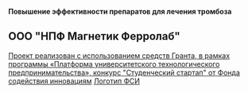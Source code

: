 
  **Повышение эффективности препаратов для лечения тромбоза**
## ООО "НПФ Магнетик Ферролаб"
[Проект реализован с использованием средств Гранта, в рамках программы «Платформа университетского технологического предпринимательства», конкурс "Студенческий стартап" от Фонда содействия инновациям](https://fasie.ru/)
[Логотип ФСИ](https://msp.nso.ru/sites/msp.nso.ru/wodby_files/files/news/2023/06/fond-sodejstviya-innovaciyam.jpg)
